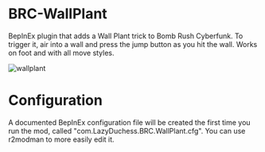 # BRC-WallPlant
BepInEx plugin that adds a Wall Plant trick to Bomb Rush Cyberfunk. To trigger it, air into a wall and press the jump button as you hit the wall. Works on foot and with all move styles.

![wallplant](https://github.com/LazyDuchess/BRC-WallPlant/assets/42678262/1b259137-48fc-44de-8095-c8bd72e8d64b)

# Configuration
A documented BepInEx configuration file will be created the first time you run the mod, called "com.LazyDuchess.BRC.WallPlant.cfg". You can use r2modman to more easily edit it.
